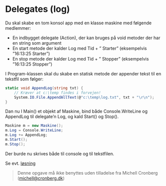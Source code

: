 ﻿# Delegates (log)

Du skal skabe en tom konsol app med en klasse maskine 
med følgende medlemmer:

* En indbygget delegate (Action), der kan bruges på void metoder der har en string som argument 
* En start metode der kalder Log med Tid + ” Starter” (eksempelvis ”16:13:25 Starter”)
* En stop metode der kalder Log med Tid + ” Stopper” (eksempelvis ”16:13:25 Stopper”)

I Program-klassen skal du skabe en statisk metode der appender tekst 
til en tekstfil som følger:

```csharp
static void AppendLog(string txt) {
    // Kræver at c:\temp findes i forvejen!
    System.IO.File.AppendAllText(@"c:\temp\log.txt", txt + "\r\n");
}
```

Dan nu I Main() et objekt af Maskine, bind både Console.WriteLine 
og AppendLog til delegate’n Log, og kald Start() og Stop().

```csharp
Maskine m = new Maskine();
m.Log = Console.WriteLine;
m.Log += AppendLog;
m.Start();
m.Stop();
```
Der burde nu skrives både til console og til tekstfilen.

Se evt. [løsning](https://github.com/devcronberg/undervisning-cs-opgaver/blob/master/delegates-log-indbyggede/Program.cs)

<!-- footerstart -->
> Denne opgave må ikke benyttes uden tilladelse fra Michell Cronberg (michell@cronberg.dk)
<!-- footerslut -->
